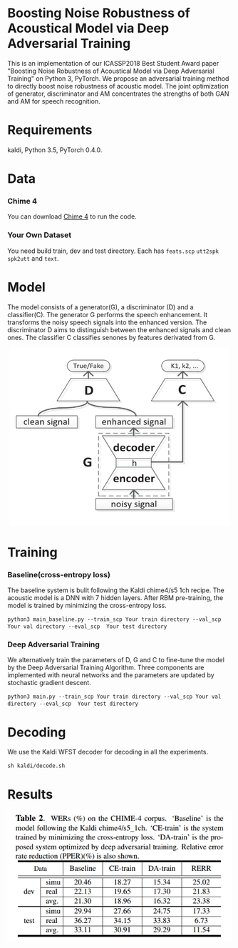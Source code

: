 # Boosting Noise Robustness of Acoustical Model via Deep Adversarial Training

This is an implementation of our ICASSP2018 Best Student Award paper "Boosting Noise Robustness of Acoustical Model via Deep Adversarial Training" on Python 3, PyTorch. We propose an adversarial training method to directly boost noise robustness of acoustic model. The joint optimization of generator, discriminator and AM concentrates the strengths of both GAN and AM for speech recognition. 

# Requirements
kaldi, Python 3.5, PyTorch 0.4.0.

# Data
### Chime 4
You can download [Chime 4](http://spandh.dcs.shef.ac.uk/chime_challenge/chime2016/) to run the code.

### Your Own Dataset
You need build train, dev and test directory. Each has ```feats.scp``` ```utt2spk``` ```spk2utt``` and ```text```. 

# Model

The model consists of a generator(G), a discriminator (D) and a classifier(C). The generator G performs the speech enhancement. It transforms the noisy speech signals into the enhanced version. The discriminator D aims to distinguish between the enhanced signals and clean ones. The classifier C classifies senones by features derivated from G. 

<div align="center">
<img src="https://github.com/bliunlpr/gan_torch/blob/master/fig/adn.jpg"  height="400" width="495">
</div>


# Training

### Baseline(cross-entropy loss)
The baseline system is bulit following the Kaldi chime4/s5 1ch recipe. The acoustic model is a DNN with 7 hidden layers. 
After RBM pre-training, the model is trained by minimizing the cross-entropy loss.

```
python3 main_baseline.py --train_scp Your train directory --val_scp Your val directory --eval_scp  Your test directory 

```

### Deep Adversarial Training
We alternatively train the parameters of D, G and C to fine-tune the model by the Deep Adversarial Training Algorithm. 
Three components are implemented with neural networks and the parameters are updated by stochastic gradient descent.

```
python3 main.py --train_scp Your train directory --val_scp Your val directory --eval_scp  Your test directory 
```

# Decoding
We use the Kaldi WFST decoder for decoding in all the experiments.
```
sh kaldi/decode.sh  

```

# Results
<div align="center">
<img src="https://github.com/bliunlpr/gan_torch/blob/master/fig/result.png"  >
</div>
